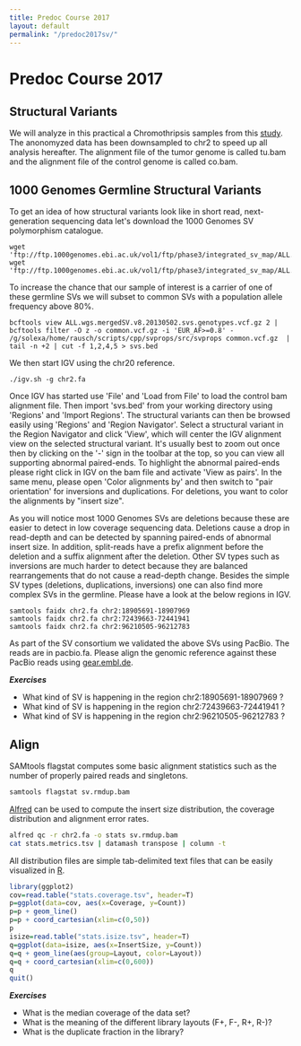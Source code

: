 ```yaml
---
title: Predoc Course 2017
layout: default
permalink: "/predoc2017sv/"
---
```


# Predoc Course 2017

## Structural Variants

We will analyze in this practical a Chromothripsis samples from this [study](https://www.ncbi.nlm.nih.gov/pubmed/22265402). The anonomyzed data has been downsampled to
chr2 to speed up all analysis hereafter. The alignment file of the tumor genome is called tu.bam and the alignment file of the control genome is called co.bam.

## 1000 Genomes Germline Structural Variants

To get an idea of how structural variants look like in short read, next-generation sequencing data let's download the 1000 Genomes SV polymorphism catalogue.

```shell
wget 'ftp://ftp.1000genomes.ebi.ac.uk/vol1/ftp/phase3/integrated_sv_map/ALL.wgs.mergedSV.v8.20130502.svs.genotypes.vcf.gz'
wget 'ftp://ftp.1000genomes.ebi.ac.uk/vol1/ftp/phase3/integrated_sv_map/ALL.wgs.mergedSV.v8.20130502.svs.genotypes.vcf.gz.tbi'
```

To increase the chance that our sample of interest is a carrier of one of these germline SVs we will subset to common SVs with a population allele frequency above 80%.

```shell
bcftools view ALL.wgs.mergedSV.v8.20130502.svs.genotypes.vcf.gz 2 | bcftools filter -O z -o common.vcf.gz -i 'EUR_AF>=0.8' -
/g/solexa/home/rausch/scripts/cpp/svprops/src/svprops common.vcf.gz  | tail -n +2 | cut -f 1,2,4,5 > svs.bed
```

We then start IGV using the chr20 reference.

```shell
./igv.sh -g chr2.fa
```

Once IGV has started use 'File' and 'Load from File' to load the control bam alignment file. Then import 'svs.bed' from your working directory using 'Regions' and 'Import Regions'. The structural variants can then be browsed easily using 'Regions' and 'Region Navigator'. Select a structural variant in the Region Navigator and click 'View', which will center the IGV alignment view on the selected structural variant. It's usually best to zoom out once then by clicking on the '-' sign in the toolbar at the top, so you can view all supporting abnormal paired-ends. To highlight the abnormal paired-ends please right click in IGV on the bam file and activate 'View as pairs'. In the same menu, please open 'Color alignments by' and then switch to "pair orientation' for inversions and duplications. For deletions, you want to color the alignments by "insert size". 


As you will notice most 1000 Genomes SVs are deletions because these are easier to detect in low coverage sequencing data. Deletions cause a drop in read-depth and can be detected by spanning paired-ends of abnormal insert size. In addition, split-reads have a prefix alignment before the deletion and a suffix alignment after the deletion. Other SV types such as inversions are much harder to detect because they are balanced rearrangements that do not cause a read-depth change. Besides the simple SV types (deletions, duplications, inversions) one can also find more complex SVs in the germline. Please have a look at the below regions in IGV.

```shell
samtools faidx chr2.fa chr2:18905691-18907969
samtools faidx chr2.fa chr2:72439663-72441941
samtools faidx chr2.fa chr2:96210505-96212783
```

As part of the SV consortium we validated the above SVs using PacBio. The reads are in pacbio.fa. Please align the genomic reference against these PacBio reads using [gear.embl.de](gear.embl.de). 

***Exercises***

* What kind of SV is happening in the region chr2:18905691-18907969 ?
* What kind of SV is happening in the region chr2:72439663-72441941 ?
* What kind of SV is happening in the region chr2:96210505-96212783 ?


## Align

SAMtools flagstat computes some basic alignment statistics such as the number of properly paired reads and singletons.

```bash
samtools flagstat sv.rmdup.bam
```

[Alfred](https://github.com/tobiasrausch/alfred) can be used to compute the insert size distribution, the coverage distribution and alignment error rates.

```bash
alfred qc -r chr2.fa -o stats sv.rmdup.bam
cat stats.metrics.tsv | datamash transpose | column -t
```

All distribution files are simple tab-delimited text files that can be easily visualized in [R](https://www.r-project.org/).


```R
library(ggplot2)
cov=read.table("stats.coverage.tsv", header=T)
p=ggplot(data=cov, aes(x=Coverage, y=Count))
p=p + geom_line()
p=p + coord_cartesian(xlim=c(0,50))
p
isize=read.table("stats.isize.tsv", header=T)
q=ggplot(data=isize, aes(x=InsertSize, y=Count))
q=q + geom_line(aes(group=Layout, color=Layout))
q=q + coord_cartesian(xlim=c(0,600))
q
quit()
```

***Exercises***

* What is the median coverage of the data set?
* What is the meaning of the different library layouts (F+, F-, R+, R-)?
* What is the duplicate fraction in the library?

